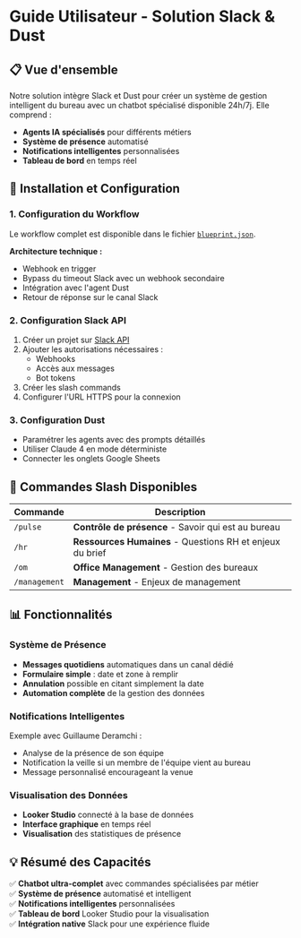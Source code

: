 # Guide Utilisateur - Solution Slack & Dust

## 📋 Vue d'ensemble

Notre solution intègre Slack et Dust pour créer un système de gestion intelligent du bureau avec un chatbot spécialisé disponible 24h/7j. Elle comprend :

- **Agents IA spécialisés** pour différents métiers
- **Système de présence** automatisé  
- **Notifications intelligentes** personnalisées
- **Tableau de bord** en temps réel

## 🚀 Installation et Configuration

### 1. Configuration du Workflow

Le workflow complet est disponible dans le fichier [`blueprint.json`](blueprint.json).

**Architecture technique :**
- Webhook en trigger
- Bypass du timeout Slack avec un webhook secondaire
- Intégration avec l'agent Dust
- Retour de réponse sur le canal Slack

### 2. Configuration Slack API

1. Créer un projet sur [Slack API](https://api.slack.com/apps)
2. Ajouter les autorisations nécessaires :
   - Webhooks
   - Accès aux messages
   - Bot tokens
3. Créer les slash commands
4. Configurer l'URL HTTPS pour la connexion

### 3. Configuration Dust

- Paramétrer les agents avec des prompts détaillés
- Utiliser Claude 4 en mode déterministe
- Connecter les onglets Google Sheets

## 🤖 Commandes Slash Disponibles

| Commande | Description |
|----------|-------------|
| `/pulse` | **Contrôle de présence** - Savoir qui est au bureau |
| `/hr` | **Ressources Humaines** - Questions RH et enjeux du brief |
| `/om` | **Office Management** - Gestion des bureaux |
| `/management` | **Management** - Enjeux de management |

## 📊 Fonctionnalités

### Système de Présence
- **Messages quotidiens** automatiques dans un canal dédié
- **Formulaire simple** : date et zone à remplir
- **Annulation** possible en citant simplement la date
- **Automation complète** de la gestion des données

### Notifications Intelligentes
Exemple avec Guillaume Deramchi :
- Analyse de la présence de son équipe
- Notification la veille si un membre de l'équipe vient au bureau
- Message personnalisé encourageant la venue

### Visualisation des Données
- **Looker Studio** connecté à la base de données
- **Interface graphique** en temps réel
- **Visualisation** des statistiques de présence

## 💡 Résumé des Capacités

✅ **Chatbot ultra-complet** avec commandes spécialisées par métier  
✅ **Système de présence** automatisé et intelligent  
✅ **Notifications intelligentes** personnalisées  
✅ **Tableau de bord** Looker Studio pour la visualisation  
✅ **Intégration native** Slack pour une expérience fluide